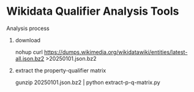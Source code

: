 # Wikidata Qualifier Analysis Tools

Analysis process

1. download

    nohup curl https://dumps.wikimedia.org/wikidatawiki/entities/latest-all.json.bz2 >20250101.json.bz2

2. extract the property-qualifier matrix

    gunzip 20250101.json.bz2 | python extract-p-q-matrix.py 

   
